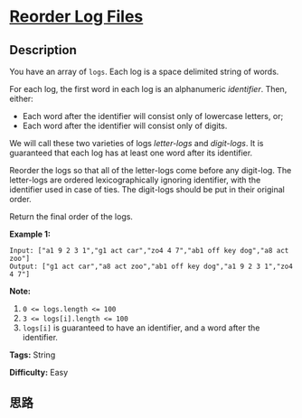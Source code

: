 # [Reorder Log Files][title]

## Description

You have an array of `logs`.  Each log is a space delimited string of words.

For each log, the first word in each log is an alphanumeric _identifier_.
Then, either:

  * Each word after the identifier will consist only of lowercase letters, or;
  * Each word after the identifier will consist only of digits.

We will call these two varieties of logs _letter-logs_ and _digit-logs_.   It
is guaranteed that each log has at least one word after its identifier.

Reorder the logs so that all of the letter-logs come before any digit-log.
The letter-logs are ordered lexicographically ignoring identifier, with the
identifier used in case of ties.  The digit-logs should be put in their
original order.

Return the final order of the logs.



**Example 1:**
            Input: ["a1 9 2 3 1","g1 act car","zo4 4 7","ab1 off key dog","a8 act zoo"]    Output: ["g1 act car","a8 act zoo","ab1 off key dog","a1 9 2 3 1","zo4 4 7"]    



**Note:**

  1. `0 <= logs.length <= 100`
  2. `3 <= logs[i].length <= 100`
  3. `logs[i]` is guaranteed to have an identifier, and a word after the identifier.


**Tags:** String

**Difficulty:** Easy

## 思路

[title]: https://leetcode.com/problems/reorder-log-files
